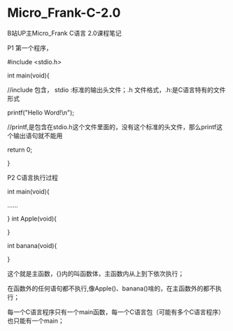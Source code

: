 # Micro_Frank-C-2.0

B站UP主Micro_Frank C语言 2.0课程笔记

P1 第一个程序，

#include <stdio.h>

int main(void){

//include 包含， stdio :标准的输出头文件；.h 文件格式，.h:是C语言特有的文件形式

  printf("Hello Word!\n");
  
//printf,是包含在stdio.h这个文件里面的，没有这个标准的头文件，那么printf这个输出语句就不能用

  return 0;
  
}

P2 C语言执行过程

int main(void){

......

}
int Apple(void){

}

int banana(void){

}

这个就是主函数，{}内的叫函数体，主函数内从上到下依次执行；

在函数外的任何语句都不执行,像Apple()、banana()啥的，在主函数外的都不执行；

每一个C语言程序只有一个main函数，每一个C语言包（可能有多个C语言程序）也只能有一个main；

